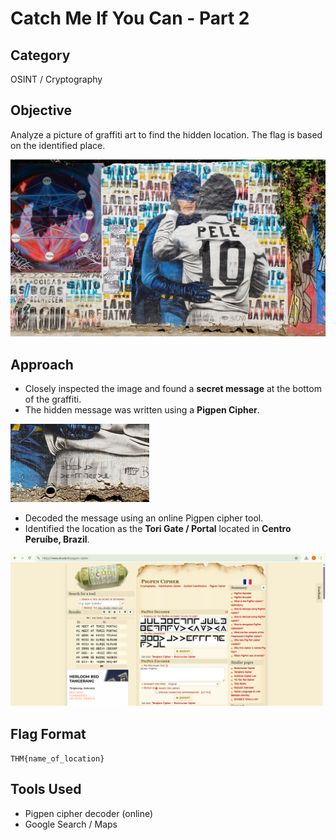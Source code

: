 # Catch Me If You Can - Part 2

## Category
OSINT / Cryptography

## Objective
Analyze a picture of graffiti art to find the hidden location. The flag is based on the identified place.

![Batman](ss/beco-batman.png)


## Approach
- Closely inspected the image and found a **secret message** at the bottom of the graffiti.
- The hidden message was written using a **Pigpen Cipher**.


![Pigpen Cipher Message](ss/beco-batman2.png)


- Decoded the message using an online Pigpen cipher tool.  
- Identified the location as the **Tori Gate / Portal** located in **Centro Peruíbe, Brazil**.

![Pigpen Cipher Message](ss/Cipher.png)


## Flag Format
`THM{name_of_location}`

## Tools Used
- Pigpen cipher decoder (online)
- Google Search / Maps
